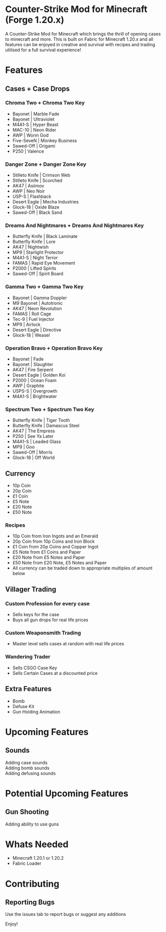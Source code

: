 # Counter-Strike Mod for Minecraft (Forge 1.20.x)
A Counter-Strike Mod for Minecraft which brings the thrill of opening cases to minecraft and more. This is built on Fabric for Minecraft 1.20.x and all features can be enjoyed in creative and survival with recipes and trading utilised for a full survival experience!
# Features
## Cases + Case Drops

### Chroma Two + Chroma Two Key
- Bayonet | Marble Fade
- Bayonet | Ultraviolet
- M4A1-S | Hyper Beast
- MAC-10 | Neon Rider
- AWP | Worm God
- Five-SeveN | Monkey Business
- Sawed-Off | Origami
- P250 | Valence
  
### Danger Zone + Danger Zone Key
- Stilleto Knife | Crimson Web
- Stilleto Knife | Scorched
- AK47 | Asiimov
- AWP | Neo Noir
- USP-S | Flashback
- Desert Eagle | Mecha Industries
- Glock-18 | Oxide Blaze
- Sawed-Off | Black Sand

### Dreams And Nightmares + Dreams And Nightmares Key
- Butterfly Knife | Black Laminate
- Butterfly Knife | Lore
- AK47 | Nightwish
- MP9 | Starlight Protector
- M4A1-S | Night Terror
- FAMAS | Rapid Eye Movement
- P2000 | Lifted Spirits
- Sawed-Off | Spirit Board

### Gamma Two + Gamma Two Key
- Bayonet | Gamma Doppler
- M9 Bayonet | Autotronic
- AK47 | Neon Revolution
- FAMAS | Roll Cage
- Tec-9 | Fuel Injector
- MP9 | Airlock
- Desert Eagle | Directive
- Glock-18 | Weasel
  
### Operation Bravo + Operation Bravo Key
- Bayonet | Fade
- Bayonet | Slaughter
- AK47 | Fire Serpent
- Desert Eagle | Golden Koi
- P2000 | Ocean Foam
- AWP | Graphite
- USPS-S | Overgrowth
- M4A1-S | Brightwater
  
### Spectrum Two + Spectrum Two Key
- Butterfly Knife | Tiger Tooth
- Butterfly Knife | Damascus Steel
- AK47 | The Empress
- P250 | See Ya Later
- M4A1-S | Leaded Glass
- MP9 | Goo
- Sawed-Off | Morris
- Glock-18 | Off World
  
## Currency
- 10p Coin
- 20p Coin
- £1 Coin
- £5 Note
- £20 Note
- £50 Note
### Recipes
- 10p Coin from Iron Ingots and an Emerald
- 20p Coin from 10p Coins and Iron Block
- £1 Coin from 20p Coins and Copper Ingot
- £5 Note from £1 Coins and Paper
- £20 Note from £5 Notes and Paper
- £50 Note from £20 Note, £5 Notes and Paper
- All currency can be traded down to appropriate multiples of amount below
## Villager Trading
### Custom Profession for every case 
- Sells keys for the case
- Buys all gun drops for real life prices
### Custom Weaponsmith Trading
- Master level sells cases at random with real life prices
### Wandering Trader 
- Sells CSGO Case Key
- Sells Certain Cases at a discounted price
## Extra Features
- Bomb
- Defuse Kit
- Gun Holding Animation
# Upcoming Features
## Sounds
Adding case sounds  
Adding bomb sounds  
Adding defusing sounds
# Potential Upcoming Features
## Gun Shooting 
Adding ability to use guns
# Whats Needed
- Minecraft 1.20.1 or 1.20.2
- Fabric Loader
# Contributing
## Reporting Bugs
Use the issues tab to report bugs or suggest any additions

Enjoy!
